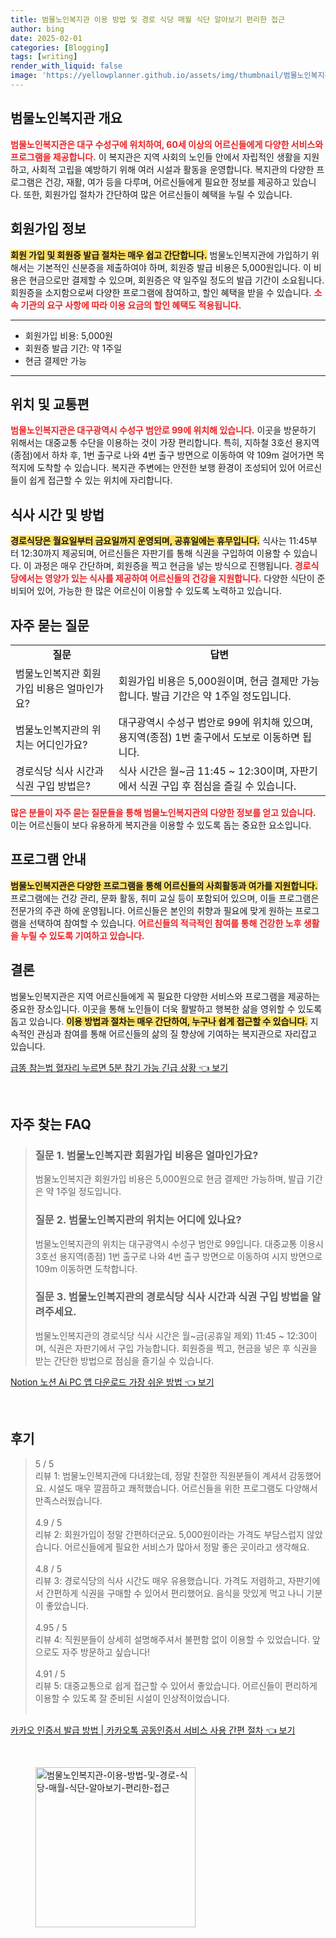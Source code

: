 ```yaml
---
title: 범물노인복지관 이용 방법 및 경로 식당 매월 식단 알아보기 편리한 접근
author: bing
date: 2025-02-01
categories: [Blogging]
tags: [writing]
render_with_liquid: false
image: 'https://yellowplanner.github.io/assets/img/thumbnail/범물노인복지관-이용-방법-및-경로-식당-매월-식단-알아보기-편리한-접근.webp'
---
```



<h2 id='범물노인복지관 개요'>범물노인복지관 개요</h2>

<p><b><span style="color: #ee2323;">범물노인복지관은 대구 수성구에 위치하여, 60세 이상의 어르신들에게 다양한 서비스와 프로그램을 제공합니다.</span></b> 이 복지관은 지역 사회의 노인들 안에서 자립적인 생활을 지원하고, 사회적 고립을 예방하기 위해 여러 시설과 활동을 운영합니다. 복지관의 다양한 프로그램은 건강, 재활, 여가 등을 다루며, 어르신들에게 필요한 정보를 제공하고 있습니다. 또한, 회원가입 절차가 간단하여 많은 어르신들이 혜택을 누릴 수 있습니다.</p>

<h2 id='회원가입 정보'>회원가입 정보</h2>

<p><b><span style="background-color: #ffe066;">회원 가입 및 회원증 발급 절차는 매우 쉽고 간단합니다.</span></b> 범물노인복지관에 가입하기 위해서는 기본적인 신분증을 제출하여야 하며, 회원증 발급 비용은 5,000원입니다. 이 비용은 현금으로만 결제할 수 있으며, 회원증은 약 일주일 정도의 발급 기간이 소요됩니다. 회원증을 소지함으로써 다양한 프로그램에 참여하고, 할인 혜택을 받을 수 있습니다. <b><span style="color: #ee2323;">소속 기관의 요구 사항에 따라 이용 요금의 할인 혜택도 적용됩니다.</span></b></p>

<hr />

<ul>
    <li>회원가입 비용: 5,000원</li>
    <li>회원증 발급 기간: 약 1주일</li>
    <li>현금 결제만 가능</li>
</ul>

<hr />

<h2 id='위치 및 교통편'>위치 및 교통편</h2>

<p><b><span style="color: #ee2323;">범물노인복지관은 대구광역시 수성구 범안로 99에 위치해 있습니다.</span></b> 이곳을 방문하기 위해서는 대중교통 수단을 이용하는 것이 가장 편리합니다. 특히, 지하철 3호선 용지역(종점)에서 하차 후, 1번 출구로 나와 4번 출구 방면으로 이동하여 약 109m 걸어가면 목적지에 도착할 수 있습니다. 복지관 주변에는 안전한 보행 환경이 조성되어 있어 어르신들이 쉽게 접근할 수 있는 위치에 자리합니다.</p>

<h2 id='식사 시간 및 방법'>식사 시간 및 방법</h2>

<p><b><span style="background-color: #ffe066;">경로식당은 월요일부터 금요일까지 운영되며, 공휴일에는 휴무입니다.</span></b> 식사는 11:45부터 12:30까지 제공되며, 어르신들은 자판기를 통해 식권을 구입하여 이용할 수 있습니다. 이 과정은 매우 간단하며, 회원증을 찍고 현금을 넣는 방식으로 진행됩니다. <b><span style="color: #ee2323;">경로식당에서는 영양가 있는 식사를 제공하여 어르신들의 건강을 지원합니다.</span></b> 다양한 식단이 준비되어 있어, 가능한 한 많은 어르신이 이용할 수 있도록 노력하고 있습니다.</p>

<h2 id='자주 묻는 질문'>자주 묻는 질문</h2>

<table>
    <tr>
        <td style="text-align: center; height: 17px;"><b>질문</b></td>
        <td style="text-align: center; height: 17px;"><b>답변</b></td>
    </tr>
    <tr>
        <td>범물노인복지관 회원가입 비용은 얼마인가요?</td>
        <td>회원가입 비용은 5,000원이며, 현금 결제만 가능합니다. 발급 기간은 약 1주일 정도입니다.</td>
    </tr>
    <tr>
        <td>범물노인복지관의 위치는 어디인가요?</td>
        <td>대구광역시 수성구 범안로 99에 위치해 있으며, 용지역(종점) 1번 출구에서 도보로 이동하면 됩니다.</td>
    </tr>
    <tr>
        <td>경로식당 식사 시간과 식권 구입 방법은?</td>
        <td>식사 시간은 월~금 11:45 ~ 12:30이며, 자판기에서 식권 구입 후 점심을 즐길 수 있습니다.</td>
    </tr>
</table>

<p><b><span style="color: #ee2323;">많은 분들이 자주 묻는 질문들을 통해 범물노인복지관의 다양한 정보를 얻고 있습니다.</span></b> 이는 어르신들이 보다 유용하게 복지관을 이용할 수 있도록 돕는 중요한 요소입니다.</p>

<h2 id='프로그램 안내'>프로그램 안내</h2>

<p><b><span style="background-color: #ffe066;">범물노인복지관은 다양한 프로그램을 통해 어르신들의 사회활동과 여가를 지원합니다.</span></b> 프로그램에는 건강 관리, 문화 활동, 취미 교실 등이 포함되어 있으며, 이들 프로그램은 전문가의 주관 하에 운영됩니다. 어르신들은 본인의 취향과 필요에 맞게 원하는 프로그램을 선택하여 참여할 수 있습니다. <b><span style="color: #ee2323;">어르신들의 적극적인 참여를 통해 건강한 노후 생활을 누릴 수 있도록 기여하고 있습니다.</span></b></p>

<h2 id='결론'>결론</h2>

<p>범물노인복지관은 지역 어르신들에게 꼭 필요한 다양한 서비스와 프로그램을 제공하는 중요한 장소입니다. 이곳을 통해 노인들이 더욱 활발하고 행복한 삶을 영위할 수 있도록 돕고 있습니다. <b><span style="background-color: #ffe066;">이용 방법과 절차는 매우 간단하여, 누구나 쉽게 접근할 수 있습니다.</span></b> 지속적인 관심과 참여를 통해 어르신들의 삶의 질 향상에 기여하는 복지관으로 자리잡고 있습니다.</p>


<p><a class="click-button" title="급똥 참는법 혈자리 누르면 5분 참기 가능 긴급 상황" href="https://yellowplanner.github.io/posts/%EA%B8%89%EB%98%A5-%EC%B0%B8%EB%8A%94%EB%B2%95-%ED%98%88%EC%9E%90%EB%A6%AC-%EB%88%84%EB%A5%B4%EB%A9%B4-5%EB%B6%84-%EC%B0%B8%EA%B8%B0-%EA%B0%80%EB%8A%A5-%EA%B8%B4%EA%B8%89-%EC%83%81%ED%99%A9/" rel="dofollow">급똥 참는법 혈자리 누르면 5분 참기 가능 긴급 상황 👈 보기</a></p><br>
<h2 id='자주_찾는_FAQ'>자주 찾는 FAQ</h2>
<div itemscope="" itemtype="https://schema.org/FAQPage">
<blockquote>
<div itemscope="" itemprop="mainEntity" itemtype="https://schema.org/Question">
<h3 itemprop="name">질문 1. 범물노인복지관 회원가입 비용은 얼마인가요?</h3>
<div itemscope="" itemprop="acceptedAnswer" itemtype="https://schema.org/Answer">
<span itemprop="text">
<p>범물노인복지관 회원가입 비용은 5,000원으로 현금 결제만 가능하며, 발급 기간은 약 1주일 정도입니다.</p>
</span>
</div>
</div>
<div itemscope="" itemprop="mainEntity" itemtype="https://schema.org/Question">
<h3 itemprop="name">질문 2. 범물노인복지관의 위치는 어디에 있나요?</h3>
<div itemscope="" itemprop="acceptedAnswer" itemtype="https://schema.org/Answer">
<span itemprop="text">
<p>범물노인복지관의 위치는 대구광역시 수성구 범안로 99입니다. 대중교통 이용시 3호선 용지역(종점) 1번 출구로 나와 4번 출구 방면으로 이동하여 시지 방면으로 109m 이동하면 도착합니다.</p>
</span>
</div>
</div>
<div itemscope="" itemprop="mainEntity" itemtype="https://schema.org/Question">
<h3 itemprop="name">질문 3. 범물노인복지관의 경로식당 식사 시간과 식권 구입 방법을 알려주세요.</h3>
<div itemscope="" itemprop="acceptedAnswer" itemtype="https://schema.org/Answer">
<span itemprop="text">
<p>범물노인복지관의 경로식당 식사 시간은 월~금(공휴일 제외) 11:45 ~ 12:30이며, 식권은 자판기에서 구입 가능합니다. 회원증을 찍고, 현금을 넣은 후 식권을 받는 간단한 방법으로 점심을 즐기실 수 있습니다.</p>
</span>
</div>
</div>
</blockquote>
</div>
<p><a class="click-button" title="Notion 노션 Ai PC 앱 다운로드 가장 쉬운 방법" href="https://yellowplanner.github.io/posts/Notion-%EB%85%B8%EC%85%98-Ai-PC-%EC%95%B1-%EB%8B%A4%EC%9A%B4%EB%A1%9C%EB%93%9C-%EA%B0%80%EC%9E%A5-%EC%89%AC%EC%9A%B4-%EB%B0%A9%EB%B2%95/" rel="dofollow">Notion 노션 Ai PC 앱 다운로드 가장 쉬운 방법 👈 보기</a></p><br>
<h2 id='후기'>후기</h2>
<div itemscope itemtype="https://schema.org/Product">
  <blockquote>
  <div itemprop="review" itemscope itemtype="https://schema.org/Review">
      <div itemprop="reviewRating" itemscope itemtype="https://schema.org/Rating"> <span itemprop="ratingValue">5</span> / <span itemprop="bestRating">5</span> </div>
      <span itemprop="reviewBody">리뷰 1: 범물노인복지관에 다녀왔는데, 정말 친절한 직원분들이 계셔서 감동했어요. 시설도 매우 깔끔하고 쾌적했습니다. 어르신들을 위한 프로그램도 다양해서 만족스러웠습니다.</span>
  </div>
  <br>
  <div itemprop="review" itemscope itemtype="https://schema.org/Review">
      <div itemprop="reviewRating" itemscope itemtype="https://schema.org/Rating"> <span itemprop="ratingValue">4.9</span> / <span itemprop="bestRating">5</span> </div>
      <span itemprop="reviewBody">리뷰 2: 회원가입이 정말 간편하더군요. 5,000원이라는 가격도 부담스럽지 않았습니다. 어르신들에게 필요한 서비스가 많아서 정말 좋은 곳이라고 생각해요.</span>
  </div>
  <br>
  <div itemprop="review" itemscope itemtype="https://schema.org/Review">
      <div itemprop="reviewRating" itemscope itemtype="https://schema.org/Rating"> <span itemprop="ratingValue">4.8</span> / <span itemprop="bestRating">5</span> </div>
      <span itemprop="reviewBody">리뷰 3: 경로식당의 식사 시간도 매우 유용했습니다. 가격도 저렴하고, 자판기에서 간편하게 식권을 구매할 수 있어서 편리했어요. 음식을 맛있게 먹고 나니 기분이 좋았습니다.</span>
  </div>
  <br>
  <div itemprop="review" itemscope itemtype="https://schema.org/Review">
      <div itemprop="reviewRating" itemscope itemtype="https://schema.org/Rating"> <span itemprop="ratingValue">4.95</span> / <span itemprop="bestRating">5</span> </div>
      <span itemprop="reviewBody">리뷰 4: 직원분들이 상세히 설명해주셔서 불편함 없이 이용할 수 있었습니다. 앞으로도 자주 방문하고 싶습니다!</span>
  </div>
  <br>
  <div itemprop="review" itemscope itemtype="https://schema.org/Review">
      <div itemprop="reviewRating" itemscope itemtype="https://schema.org/Rating"> <span itemprop="ratingValue">4.91</span> / <span itemprop="bestRating">5</span> </div>
      <span itemprop="reviewBody">리뷰 5: 대중교통으로 쉽게 접근할 수 있어서 좋았습니다. 어르신들이 편리하게 이용할 수 있도록 잘 준비된 시설이 인상적이었습니다.</span>
  </div>
  <br>
  </blockquote>
</div>
<p><a class="click-button" title="카카오 인증서 발급 방법 | 카카오톡 공동인증서 서비스 사용 간편 절차" href="https://yellowplanner.github.io/posts/%EC%B9%B4%EC%B9%B4%EC%98%A4-%EC%9D%B8%EC%A6%9D%EC%84%9C-%EB%B0%9C%EA%B8%89-%EB%B0%A9%EB%B2%95-%EC%B9%B4%EC%B9%B4%EC%98%A4%ED%86%A1-%EA%B3%B5%EB%8F%99%EC%9D%B8%EC%A6%9D%EC%84%9C-%EC%84%9C%EB%B9%84%EC%8A%A4-%EC%82%AC%EC%9A%A9-%EA%B0%84%ED%8E%B8-%EC%A0%88%EC%B0%A8/" rel="dofollow">카카오 인증서 발급 방법 | 카카오톡 공동인증서 서비스 사용 간편 절차 👈 보기</a></p><br>
<figure class="image"><img src="https://yellowplanner.github.io/assets/img/thumbnail/범물노인복지관-이용-방법-및-경로-식당-매월-식단-알아보기-편리한-접근.webp" alt="범물노인복지관-이용-방법-및-경로-식당-매월-식단-알아보기-편리한-접근" width="256" height="256"></figure>